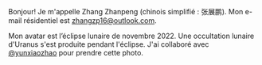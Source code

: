Bonjour! Je m'appelle Zhang Zhanpeng (chinois simplifié : 张展鹏). Mon e-mail résidentiel est zhangzp16@outlook.com.

Mon avatar est l’éclipse lunaire de novembre 2022. Une occultation lunaire d'Uranus s'est produite pendant l'éclipse. J'ai collaboré avec [@yunxiaozhao](https://github.com/yunxiaozhao) pour prendre cette photo.

<!-- ## Formation

Septembre 2020 - Juin 2023;
Master, Sécurité dans le cyberespace;
École d'informatique, Université Fudan

Août 2016 - Juin 2020;
Baccalauréat, Génie mécanique;
Département de génie mécanique, Université Tsinghua

## Articles de Recherche

[**Zhang Zhanpeng**, Li Kexin, Kan Haibin. An Open Blockchain Oracle Scheme Based on Decentralized Identity[J]. Journal of Computer Research and Development](https://crad.ict.ac.cn/cn/article/doi/10.7544/issn1000-1239.202330200)

[**Zhang Zhanpeng**, Zhang Liang, Peng Lingqi, Kan Haibin. Software Subscription Model Based on Non-Fungible Tokens in Blockchain[J]. Computer Engineering](http://www.ecice06.com/CN/10.19678/j.issn.1000-3428.0062500)

[Zhang Liang, Kan Haibin, Huang Jinrong, **Zhang Zhanpeng**. Hierarchically delegatable and revocable access control for large-scale iot devices with tradability based on blockchain[C]//APWeb-WAIM 2023](https://link.springer.com/chapter/10.1007/978-981-97-2303-4_6)

[Huang Jinrong, Liu Baixiang, Zhang Liang, **Zhang Zhanpeng**. Decentralized Anonymous Identity Authentication Model Based on Smart Contracts and Non-Fungible Tokens[J]. Computer Engineering](http://www.ecice06.com/CN/10.19678/j.issn.1000-3428.0064244)

## Expériences Professionnelles

Juillet 2023 - Présent;
Ingénieur;
Alibaba Cloud -->
